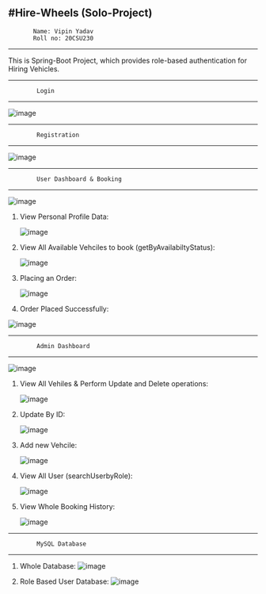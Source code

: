 #Hire-Wheels (Solo-Project)
-----------------------------------------------------
           
           Name: Vipin Yadav
           Roll no: 20CSU230
---------------------------------------------------- 


This is Spring-Boot Project, which provides role-based authentication for Hiring Vehicles.

-----------------------------------------------------
            Login
----------------------------------------------------    


![image](https://github.com/vipinyadav2k/HireWheels/assets/122339831/2d616e5a-2b28-413d-b005-fa314915ccaa)

-----------------------------------------------------
            Registration 
----------------------------------------------------   

![image](https://github.com/vipinyadav2k/HireWheels/assets/122339831/4aa87cc0-e59a-40cb-9220-ac653b550f05)

-----------------------------------------------------
            User Dashboard & Booking
-----------------------------------------------------  
![image](https://github.com/vipinyadav2k/HireWheels/assets/122339831/46c1bf03-7e8d-45cd-a52e-b184f5c8eee5)

1. View Personal Profile Data:

   ![image](https://github.com/vipinyadav2k/HireWheels/assets/122339831/d4866737-a336-4ac6-8c51-a661d70b5e5d)

2. View All Available Vehciles to book (getByAvailabiltyStatus):

   ![image](https://github.com/vipinyadav2k/HireWheels/assets/122339831/c5fcf095-3ae3-439f-8088-8504d676c32d)

3. Placing an Order:

   ![image](https://github.com/vipinyadav2k/HireWheels/assets/122339831/b2806bb0-b99c-49f7-b946-2b43b2928af2)

4. Order Placed Successfully:

  ![image](https://github.com/vipinyadav2k/HireWheels/assets/122339831/c060ab43-271b-42b0-86e8-ba5100608303)


-----------------------------------------------------
            Admin Dashboard
----------------------------------------------------   
![image](https://github.com/vipinyadav2k/HireWheels/assets/122339831/71bfd956-c713-442c-90cf-8042b4f6be2c)

1. View All Vehiles & Perform Update and Delete operations:

   ![image](https://github.com/vipinyadav2k/HireWheels/assets/122339831/4b159f18-c8a8-4c3d-964d-f7ea4e89e4c8)

2. Update By ID:

   ![image](https://github.com/vipinyadav2k/HireWheels/assets/122339831/e29e3c6f-5dea-48e9-b71f-84e85a329ff8)

3. Add new Vehcile:

   ![image](https://github.com/vipinyadav2k/HireWheels/assets/122339831/55338c36-c0c1-4707-8667-246caa9e4419)

4. View All User (searchUserbyRole):

   ![image](https://github.com/vipinyadav2k/HireWheels/assets/122339831/111255db-5b88-40dd-a669-aeb8976b3ef2)

5. View Whole Booking History:

   ![image](https://github.com/vipinyadav2k/HireWheels/assets/122339831/379bc20e-a765-4938-a6a4-bde1a3a4d606)
 

-----------------------------------------------------
            MySQL Database
-----------------------------------------------------  

1. Whole Database:
![image](https://github.com/vipinyadav2k/HireWheels/assets/122339831/6bf2f1d2-a8c8-42b0-89fb-ff4f95691e57)

2. Role Based User Database:
![image](https://github.com/vipinyadav2k/HireWheels/assets/122339831/8e58c6ae-53c0-4b57-96cc-4774e93a3d08)





